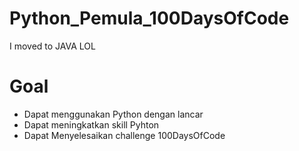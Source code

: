 # Python_Pemula_100DaysOfCode
I moved to JAVA LOL

# Goal
- Dapat menggunakan Python dengan lancar
- Dapat meningkatkan skill Pyhton
- Dapat Menyelesaikan challenge 100DaysOfCode
